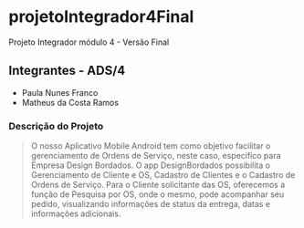 # projetoIntegrador4Final
Projeto Integrador módulo 4 - Versão Final

## Integrantes -  ADS/4
* Paula Nunes Franco
* Matheus da Costa Ramos

### Descrição do Projeto

> O nosso Aplicativo Mobile Android tem como objetivo facilitar o gerenciamento de Ordens de Serviço, neste caso, específico para Empresa Design Bordados.
O app DesignBordados possibilita o Gerenciamento de Cliente e OS, Cadastro de Clientes e o Cadastro de Ordens de Serviço. Para o Cliente solicitante das OS, 
oferecemos a função de Pesquisa por OS, onde o mesmo, pode acompanhar seu pedido, visualizando informações de status da entrega, datas e informações adicionais.
